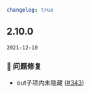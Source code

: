```yaml
changelog: true
```

## 2.10.0

`2021-12-10`

### 🐛 问题修复

- out子项内未隐藏 ([#343](https://github.com/arco-design/arco-design-vue/pull/343))

